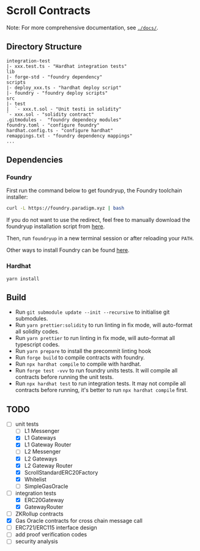 # Scroll Contracts

Note: For more comprehensive documentation, see [`./docs/`](./docs).

## Directory Structure

```
integration-test
|- xxx.test.ts - "Hardhat integration tests"
lib
|- forge-std - "foundry dependency"
scripts
|- deploy_xxx.ts - "hardhat deploy script"
|- foundry - "foundry deploy scripts"
src
|- test
|  `- xxx.t.sol - "Unit testi in solidity"
`- xxx.sol - "solidity contract"
.gitmodules -  "foundry dependecy modules"
foundry.toml - "configure foundry"
hardhat.config.ts - "configure hardhat"
remappings.txt - "foundry dependency mappings"
...
```

## Dependencies

### Foundry

First run the command below to get foundryup, the Foundry toolchain installer:

```bash
curl -L https://foundry.paradigm.xyz | bash
```

If you do not want to use the redirect, feel free to manually download the foundryup installation script from [here](https://raw.githubusercontent.com/foundry-rs/foundry/master/foundryup/foundryup).

Then, run `foundryup` in a new terminal session or after reloading your `PATH`.

Other ways to install Foundry can be found [here](https://github.com/foundry-rs/foundry#installation).

### Hardhat

```
yarn install
```

## Build

- Run `git submodule update --init --recursive` to initialise git submodules.
- Run `yarn prettier:solidity` to run linting in fix mode, will auto-format all solidity codes.
- Run `yarn prettier` to run linting in fix mode, will auto-format all typescript codes.
- Run `yarn prepare` to install the precommit linting hook
- Run `forge build` to compile contracts with foundry.
- Run `npx hardhat compile` to compile with hardhat.
- Run `forge test -vvv` to run foundry units tests. It will compile all contracts before running the unit tests.
- Run `npx hardhat test` to run integration tests. It may not compile all contracts before running, it's better to run `npx hardhat compile` first.

## TODO

- [ ] unit tests
  - [ ] L1 Messenger
  - [x] L1 Gateways
  - [x] L1 Gateway Router
  - [ ] L2 Messenger
  - [x] L2 Gateways
  - [x] L2 Gateway Router
  - [x] ScrollStandardERC20Factory
  - [x] Whitelist
  - [ ] SimpleGasOracle
- [ ] integration tests
  - [x] ERC20Gateway
  - [x] GatewayRouter
- [ ] ZKRollup contracts
- [x] Gas Oracle contracts for cross chain message call
- [ ] ERC721/ERC115 interface design
- [ ] add proof verification codes
- [ ] security analysis
